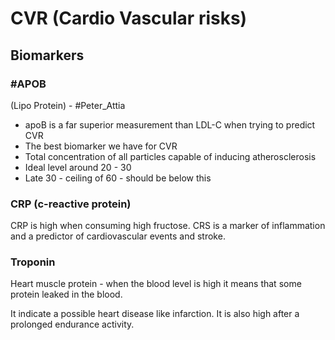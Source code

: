 # CVR (Cardio Vascular risks)

## Biomarkers

### #APOB

(Lipo Protein) - #Peter_Attia

- apoB is a far superior measurement than LDL-C when trying to predict CVR
- The best biomarker we have for CVR
- Total concentration of all particles capable of inducing atherosclerosis
- Ideal level around 20 - 30
- Late 30 - ceiling of 60 - should be below this

### CRP (c-reactive protein)

CRP is high when consuming high fructose.
CRS is a marker of inflammation and a predictor of cardiovascular events and
stroke.

### Troponin

Heart muscle protein - when the blood level is high it means that some protein
leaked in the blood.

It indicate a possible heart disease like infarction.
It is also high after a prolonged endurance activity.

